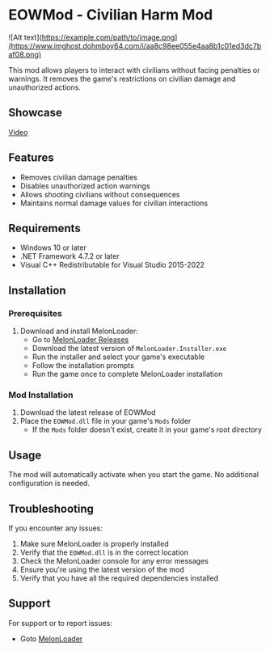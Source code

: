 # EOWMod - Civilian Harm Mod

![Alt text](https://example.com/path/to/image.png](https://www.imghost.dohmboy64.com/i/aa8c98ee055e4aa8b1c01ed3dc7baf08.png)

This mod allows players to interact with civilians without facing penalties or warnings. It removes the game's restrictions on civilian damage and unauthorized actions.

## Showcase
[Video](https://www.youtube.com/watch?v=-4_lmbg3KtQ)

## Features

- Removes civilian damage penalties
- Disables unauthorized action warnings
- Allows shooting civilians without consequences
- Maintains normal damage values for civilian interactions

## Requirements

- Windows 10 or later
- .NET Framework 4.7.2 or later
- Visual C++ Redistributable for Visual Studio 2015-2022

## Installation

### Prerequisites

1. Download and install MelonLoader:
   - Go to [MelonLoader Releases](https://github.com/LavaGang/MelonLoader/releases)
   - Download the latest version of `MelonLoader.Installer.exe`
   - Run the installer and select your game's executable
   - Follow the installation prompts
   - Run the game once to complete MelonLoader installation

### Mod Installation

1. Download the latest release of EOWMod
2. Place the `EOWMod.dll` file in your game's `Mods` folder
   - If the `Mods` folder doesn't exist, create it in your game's root directory

## Usage

The mod will automatically activate when you start the game. No additional configuration is needed.

## Troubleshooting

If you encounter any issues:

1. Make sure MelonLoader is properly installed
2. Verify that the `EOWMod.dll` is in the correct location
3. Check the MelonLoader console for any error messages
4. Ensure you're using the latest version of the mod
5. Verify that you have all the required dependencies installed

## Support

For support or to report issues:
- Goto [MelonLoader](https://melonwiki.xyz/#/?id=requirements)

